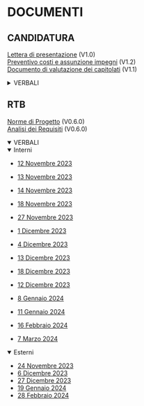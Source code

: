 <h1>DOCUMENTI</h1>

<h2>CANDIDATURA</h2>

[Lettera di presentazione](documenti/CANDIDATURA/lettera_presentazione_v1.0.pdf) (V1.0)<br>
[Preventivo costi e assunzione impegni](documenti/CANDIDATURA/documento_impegni_v1.2.pdf) (V1.2) <br>
[Documento di valutazione dei capitolati](documenti/CANDIDATURA/valutazione_capitolati_v1.1.pdf) (V1.1) <br>

<details>
  <summary>VERBALI</summary>

  <details>
    <summary>Interni</summary>

- [26 Ottobre 2023](documenti/CANDIDATURA/verbali/verbali_interni/verbale_26_10.pdf)
- [27 Ottobre 2023](documenti/CANDIDATURA/verbali/verbali_interni/verbale_27_10.pdf)
- [29 Ottobre 2023](documenti/CANDIDATURA/verbali/verbali_interni/verbale_29_10.pdf)
- [30 Ottobre 2023](documenti/CANDIDATURA/verbali/verbali_interni/verbale_30_10.pdf)
- [06 Novembre 2023](documenti/CANDIDATURA/verbali/verbali_interni/verbale_06_11.pdf)
- [07 Novembre 2023](documenti/CANDIDATURA/verbali/verbali_interni/verbale_07_11.pdf)

  </details>

  <details>
    <summary>Esterni</summary>

- [27 Ottobre 2023](documenti/CANDIDATURA/verbali/verbali_esterni/verbale_27_10.pdf)

  </details>

</details>

<h2>RTB</h2>

[Norme di Progetto](documenti/RTB/Norme_di_Progetto_v0.6.0.pdf) (V0.6.0) <br>
[Analisi dei Requisiti](documenti/RTB/Analisi_dei_Requisiti_v0.6.0.pdf) (V0.6.0) <br>

<details open>
  <summary>VERBALI</summary>

  <details open>
    <summary>Interni</summary>

- [12 Novembre 2023](documenti/RTB/verbali/verbali_interni/verbale_23_11_12.pdf)
- [13 Novembre 2023](documenti/RTB/verbali/verbali_interni/verbale_23_11_13.pdf)
- [14 Novembre 2023](documenti/RTB/verbali/verbali_interni/verbale_23_11_14.pdf)
- [18 Novembre 2023](documenti/RTB/verbali/verbali_interni/verbale_23_11_18.pdf)
- [27 Novembre 2023](documenti/RTB/verbali/verbali_interni/verbale_23_11_27.pdf)
- [1 Dicembre 2023](documenti/RTB/verbali/verbali_interni/verbale_23_12_01.pdf)
- [4 Dicembre 2023](documenti/RTB/verbali/verbali_interni/verbale_23_12_04.pdf)
- [13 Dicembre 2023](documenti/RTB/verbali/verbali_interni/verbale_23_12_13.pdf)
- [18 Dicembre 2023](documenti/RTB/verbali/verbali_interni/verbale_23_12_18.pdf)
- [12 Dicembre 2023](documenti/RTB/verbali/verbali_interni/verbale_23_12_12.pdf)
- [8 Gennaio 2024](documenti/RTB/verbali/verbali_interni/verbale_24_01_08.pdf)
- [11 Gennaio 2024](documenti/RTB/verbali/verbali_interni/verbale_24_01_11.pdf)
- [16 Febbraio 2024](documenti/RTB/verbali/verbali_interni/verbale_24_02_16.pdf)
- [7 Marzo 2024](documenti/RTB/verbali/verbali_interni/verbale_24_03_07.pdf)

  </details>

<details open>
  <summary>Esterni</summary>

- [24 Novembre 2023](documenti/RTB/verbali/verbali_esterni/verbale_23_11_24.pdf)
- [6 Dicembre 2023](documenti/RTB/verbali/verbali_esterni/verbale_23_12_06.pdf)
- [27 Dicembre 2023](documenti/RTB/verbali/verbali_esterni/verbale_23_12_27.pdf)
- [19 Gennaio 2024](documenti/RTB/verbali/verbali_esterni/verbale_24_01_19.pdf)
- [28 Febbraio 2024](documenti/RTB/verbali/verbali_esterni/verbale_24_02_28.pdf)

</details>

</details>

